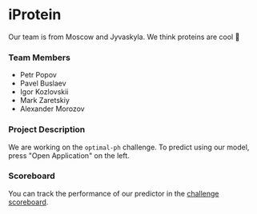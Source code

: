 # iProtein

Our team is from Moscow and Jyvaskyla. We think proteins are cool 🙌

### Team Members
* Petr Popov
* Pavel Buslaev
* Igor Kozlovskii
* Mark Zaretskiy
* Alexander Morozov

### Project Description
We are working on the `optimal-ph` challenge.
To predict using our model, press "Open Application" on the left. 

### Scoreboard
You can track the performance of our predictor in the [challenge scoreboard](https://biolib.com/biohackathon/optimal-ph-scoreboard/).
